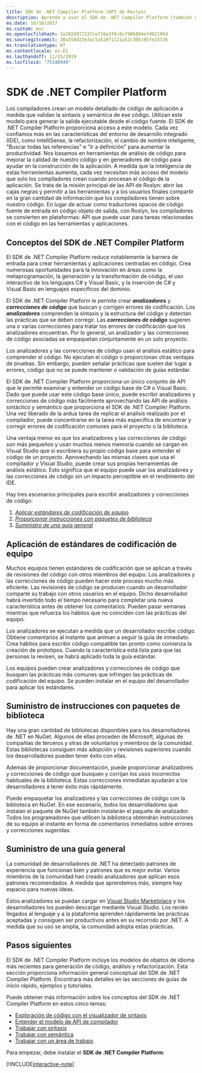 ```yaml
---
title: SDK de .NET Compiler Platform (API de Roslyn)
description: Aprenda a usar el SDK de .NET Compiler Platform (también denominado API de Roslyn) para comprender el código. NET, detectar errores y corregir dichos errores.
ms.date: 10/10/2017
ms.custom: mvc
ms.openlocfilehash: 3a202d977237ce716e3f8c0cf906894efd02196d
ms.sourcegitcommit: 30a558d23e3ac5a52071121a52c305c85fe15726
ms.translationtype: HT
ms.contentlocale: es-ES
ms.lasthandoff: 12/25/2019
ms.locfileid: "75346949"
---
```

# <a name="the-net-compiler-platform-sdk"></a>SDK de .NET Compiler Platform

Los compiladores crean un modelo detallado de código de aplicación a medida que validan la sintaxis y semántica de ese código. Utilizan este modelo para generar la salida ejecutable desde el código fuente. El SDK de .NET Compiler Platform proporciona acceso a este modelo. Cada vez confiamos más en las características del entorno de desarrollo integrado (IDE), como IntelliSense, la refactorización, el cambio de nombre inteligente, "Buscar todas las referencias" e "Ir a definición" para aumentar la productividad. Nos basamos en herramientas de análisis de código para mejorar la calidad de nuestro código y en generadores de código para ayudar en la construcción de la aplicación. A medida que la inteligencia de estas herramientas aumenta, cada vez necesitan más acceso del modelo que solo los compiladores crean cuando procesan el código de la aplicación. Se trata de la misión principal de las API de Roslyn: abrir las cajas negras y permitir a las herramientas y a los usuarios finales compartir en la gran cantidad de información que los compiladores tienen sobre nuestro código.
En lugar de actuar como traductores opacos de código fuente de entrada en código objeto de salida, con Roslyn, los compiladores se convierten en plataformas: API que puede usar para tareas relacionadas con el código en las herramientas y aplicaciones.

## <a name="net-compiler-platform-sdk-concepts"></a>Conceptos del SDK de .NET Compiler Platform

El SDK de .NET Compiler Platform reduce notablemente la barrera de entrada para crear herramientas y aplicaciones centradas en código. Crea numerosas oportunidades para la innovación en áreas como la metaprogramación, la generación y la transformación de código, el uso interactivo de los lenguajes C# y Visual Basic, y la inserción de C# y Visual Basic en lenguajes específicos del dominio.

El SDK de .NET Compiler Platform le permite crear ***analizadores*** y ***correcciones de código*** que buscan y corrigen errores de codificación. Los ***analizadores*** comprenden la sintaxis y la estructura del código y detectan las prácticas que se deben corregir. Las ***correcciones de código*** sugieren una o varias correcciones para tratar los errores de codificación que los analizadores encuentran. Por lo general, un analizador y las correcciones de código asociadas se empaquetan conjuntamente en un solo proyecto.

Los analizadores y las correcciones de código usan el análisis estático para comprender el código. No ejecutan el código o proporcionan otras ventajas de pruebas. Sin embargo, pueden señalar prácticas que suelen dar lugar a errores, código que no se puede mantener o validación de guías estándar.

El SDK de .NET Compiler Platform proporciona un único conjunto de API que le permite examinar y entender un código base de C# o Visual Basic. Dado que puede usar este código base único, puede escribir analizadores y correcciones de código más fácilmente aprovechando las API de análisis sintáctico y semántico que proporciona el SDK de .NET Compiler Platform. Una vez liberado de la ardua tarea de replicar el análisis realizado por el compilador, puede concentrarse en la tarea más específica de encontrar y corregir errores de codificación comunes para el proyecto o la biblioteca.

Una ventaja menor es que los analizadores y las correcciones de código son más pequeños y usan muchos menos memoria cuando se cargan en Visual Studio que si escribiera su propio código base para entender el código de un proyecto. Aprovechando las mismas clases que usa el compilador y Visual Studio, puede crear sus propias herramientas de análisis estático. Esto significa que el equipo puede usar los analizadores y las correcciones de código sin un impacto perceptible en el rendimiento del IDE.

Hay tres escenarios principales para escribir analizadores y correcciones de código:

1. [*Aplicar estándares de codificación de equipo*](#enforce-team-coding-standards)
1. [*Proporcionar instrucciones con paquetes de biblioteca*](#provide-guidance-with-library-packages)
1. [*Suministro de una guía general*](#provide-general-guidance)

## <a name="enforce-team-coding-standards"></a>Aplicación de estándares de codificación de equipo

Muchos equipos tienen estándares de codificación que se aplican a través de revisiones del código con otros miembros del equipo. Los analizadores y las correcciones de código pueden hacer este proceso mucho más eficiente. Las revisiones de código se producen cuando un desarrollador comparte su trabajo con otros usuarios en el equipo. Dicho desarrollador habrá invertido todo el tiempo necesario para completar una nueva característica antes de obtener los comentarios. Pueden pasar semanas mientras que refuerza los hábitos que no coinciden con las prácticas del equipo.

Los analizadores se ejecutan a medida que un desarrollador escribe código. Obtiene comentarios al instante que animan a seguir la guía de inmediato. Crea hábitos para escribir código compatible tan pronto como comienza la creación de prototipos. Cuando la característica está lista para que las personas la revisen, se habrá aplicado toda la guía estándar.

Los equipos pueden crear analizadores y correcciones de código que busquen las prácticas más comunes que infringen las prácticas de codificación del equipo. Se pueden instalar en el equipo del desarrollador para aplicar los estándares.

## <a name="provide-guidance-with-library-packages"></a>Suministro de instrucciones con paquetes de biblioteca

Hay una gran cantidad de bibliotecas disponibles para los desarrolladores de .NET en NuGet.
Algunos de ellas proceden de Microsoft, algunas de compañías de terceros y otras de voluntarios y miembros de la comunidad. Estas bibliotecas consiguen más adopción y revisiones superiores cuando los desarrolladores pueden tener éxito con ellas.

Además de proporcionar documentación, puede proporcionar analizadores y correcciones de código que busquen y corrijan los usos incorrectos habituales de la biblioteca. Estas correcciones inmediatas ayudarán a los desarrolladores a tener éxito más rápidamente.

Puede empaquetar los analizadores y las correcciones de código con la biblioteca en NuGet. En ese escenario, todos los desarrolladores que instalan el paquete de NuGet también instalarán el paquete de analizador. Todos los programadores que utilicen la biblioteca obtendrán instrucciones de su equipo al instante en forma de comentarios inmediatos sobre errores y correcciones sugeridas.

## <a name="provide-general-guidance"></a>Suministro de una guía general

La comunidad de desarrolladores de .NET ha detectado patrones de experiencia que funcionan bien y patrones que es mejor evitar. Varios miembros de la comunidad han creado analizadores que aplican esos patrones recomendados. A medida que aprendemos más, siempre hay espacio para nuevas ideas.

Estos analizadores se puedan cargar en [Visual Studio Marketplace](https://marketplace.visualstudio.com/vs) y los desarrolladores los pueden descargar mediante Visual Studio. Los recién llegados al lenguaje y a la plataforma aprenden rápidamente las prácticas aceptadas y consiguen ser productivos antes en su recorrido por .NET. A medida que su uso se amplía, la comunidad adopta estas prácticas.

## <a name="next-steps"></a>Pasos siguientes

El SDK de .NET Compiler Platform incluye los modelos de objetos de idioma más recientes para generación de código, análisis y refactorización. Esta sección proporciona información general conceptual del SDK de .NET Compiler Platform. Encontrará más detalles en las secciones de guías de inicio rápido, ejemplos y tutoriales.

Puede obtener más información sobre los conceptos del SDK de .NET Compiler Platform en estos cinco temas:

- [Exploración de código con el visualizador de sintaxis](syntax-visualizer.md)
- [Entender el modelo de API de compilador](compiler-api-model.md)
- [Trabajar con sintaxis](work-with-syntax.md)
- [Trabajar con semántica](work-with-semantics.md)
- [Trabajar con un área de trabajo](work-with-workspace.md)

Para empezar, debe instalar el **SDK de .NET Compiler Platform**:

[!INCLUDE[interactive-note](~/includes/roslyn-installation.md)]

<!--

Turn this on as more of the conceptual content is in place:
- Try the [Quickstarts](quickstart/index.md) to create your first tutorial.
- Experiment with one of the [Tutorials](tutorials/index.md).
- Explore the [Samples](samples/index.md) to see some simple analyzers.
- Read the [Concepts](concepts/index.md) to understand the ideas behind analyzers and code fixes.

-->
